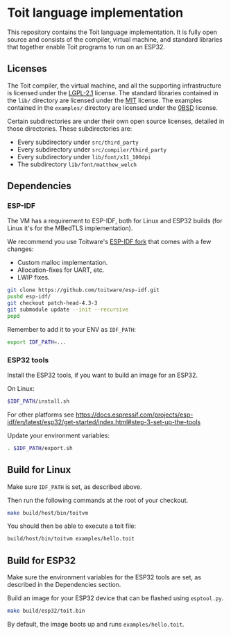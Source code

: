 # Toit language implementation

This repository contains the Toit language implementation. It is fully open source and consists of the compiler,
virtual machine, and standard libraries that together enable Toit programs to run on an ESP32.

## Licenses

The Toit compiler, the virtual machine, and all the supporting infrastructure is licensed under
the [LGPL-2.1](LICENSE) license. The standard libraries contained in the `lib/` directory
are licensed under the [MIT](lib/LICENSE) license. The examples contained in the `examples/`
directory are licensed under the [0BSD](examples/LICENSE) license.

Certain subdirectories are under their own open source licenses, detailed
in those directories.  These subdirectories are:

* Every subdirectory under `src/third_party`
* Every subdirectory under `src/compiler/third_party`
* Every subdirectory under `lib/font/x11_100dpi`
* The subdirectory `lib/font/matthew_welch`

## Dependencies

### ESP-IDF

The VM has a requirement to ESP-IDF, both for Linux and ESP32 builds (for Linux it's for the MBedTLS implementation).

We recommend you use Toitware's [ESP-IDF fork](https://github.com/toitware/esp-idf) that comes with a few changes:

* Custom malloc implementation.
* Allocation-fixes for UART, etc.
* LWIP fixes.

``` sh
git clone https://github.com/toitware/esp-idf.git
pushd esp-idf/
git checkout patch-head-4.3-3
git submodule update --init --recursive
popd
```

Remember to add it to your ENV as `IDF_PATH`:

``` sh
export IDF_PATH=...
```

### ESP32 tools

Install the ESP32 tools, if you want to build an image for an ESP32.

On Linux:
``` sh
$IDF_PATH/install.sh
```

For other platforms see https://docs.espressif.com/projects/esp-idf/en/latest/esp32/get-started/index.html#step-3-set-up-the-tools

Update your environment variables:

``` sh
. $IDF_PATH/export.sh
```

## Build for Linux

Make sure `IDF_PATH` is set, as described above.

Then run the following commands at the root of your checkout.

``` sh
make build/host/bin/toitvm
```

You should then be able to execute a toit file:

``` sh
build/host/bin/toitvm examples/hello.toit
```

## Build for ESP32

Make sure the environment variables for the ESP32 tools are set, as
described in the Dependencies section.

Build an image for your ESP32 device that can be flashed using `esptool.py`.

``` sh
make build/esp32/toit.bin
```

By default, the image boots up and runs `examples/hello.toit`.
